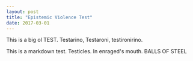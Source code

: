 ```yaml
---
layout: post
title: "Epistemic Violence Test"
date: 2017-03-01
---
```


This is a big ol TEST. Testarino, Testaroni, testironirino.

This is a markdown test. Testicles. In enraged's mouth. BALLS OF STEEL
